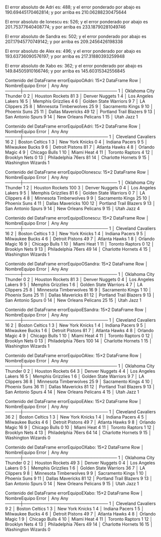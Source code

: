 El error absoluto de Adri es: 488; y el error ponderado por abajo es 190.69445170462814; y por arriba es 210.06288230475644 

El error absoluto de Ionescu es: 526; y el error ponderado por abajo es 201.75377640408774; y por arriba es 233.18790281049746 

El error absoluto de Sandra es: 502; y el error ponderado por abajo es 207.17945770749142; y por arriba es 209.2456426198338 

El error absoluto de Alex es: 496; y el error ponderado por abajo es 193.63736090576197; y por arriba es 217.31880393259948 

El error absoluto de Xabo es: 362; y el error ponderado por abajo es 149.84505910166746; y por arriba es 145.60315342556845 

Contenido del DataFrame errorEquipoOAdri:
15×2 DataFrame
 Row │ NombreEquipo            Error
     │ Any                     Any
─────┼───────────────────────────────
   1 │ Oklahoma City Thunder   0
   2 │ Houston Rockets         81
   3 │ Denver Nuggets          1
   4 │ Los Angeles Lakers      16
   5 │ Memphis Grizzlies       4
   6 │ Golden State Warriors   9
   7 │ LA Clippers             25
   8 │ Minnesota Timberwolves  25
   9 │ Sacramento Kings        9
  10 │ Phoenix Suns            25
  11 │ Dallas Mavericks        49
  12 │ Portland Trail Blazers  9
  13 │ San Antonio Spurs       9
  14 │ New Orleans Pelicans    1
  15 │ Utah Jazz               1

Contenido del DataFrame errorEquipoEAdri:
15×2 DataFrame
 Row │ NombreEquipo         Error
     │ Any                  Any
─────┼────────────────────────────
   1 │ Cleveland Cavaliers  16
   2 │ Boston Celtics       1
   3 │ New York Knicks      0
   4 │ Indiana Pacers       9
   5 │ Milwaukee Bucks      9
   6 │ Detroit Pistons      81
   7 │ Atlanta Hawks        4
   8 │ Orlando Magic        4
   9 │ Chicago Bulls        1
  10 │ Miami Heat           4
  11 │ Toronto Raptors      4
  12 │ Brooklyn Nets        0
  13 │ Philadelphia 76ers   81
  14 │ Charlotte Hornets    9
  15 │ Washington Wizards   1

Contenido del DataFrame errorEquipoOIonescu:
15×2 DataFrame
 Row │ NombreEquipo            Error
     │ Any                     Any
─────┼───────────────────────────────
   1 │ Oklahoma City Thunder   1
   2 │ Houston Rockets         100
   3 │ Denver Nuggets          0
   4 │ Los Angeles Lakers      9
   5 │ Memphis Grizzlies       81
   6 │ Golden State Warriors   0
   7 │ LA Clippers             4
   8 │ Minnesota Timberwolves  9
   9 │ Sacramento Kings        25
  10 │ Phoenix Suns            4
  11 │ Dallas Mavericks        100
  12 │ Portland Trail Blazers  9
  13 │ San Antonio Spurs       9
  14 │ New Orleans Pelicans    9
  15 │ Utah Jazz               4

Contenido del DataFrame errorEquipoEIonescu:
15×2 DataFrame
 Row │ NombreEquipo         Error
     │ Any                  Any
─────┼────────────────────────────
   1 │ Cleveland Cavaliers  16
   2 │ Boston Celtics       1
   3 │ New York Knicks      1
   4 │ Indiana Pacers       9
   5 │ Milwaukee Bucks      4
   6 │ Detroit Pistons      49
   7 │ Atlanta Hawks        1
   8 │ Orlando Magic        16
   9 │ Chicago Bulls        1
  10 │ Miami Heat           1
  11 │ Toronto Raptors      0
  12 │ Brooklyn Nets        9
  13 │ Philadelphia 76ers   49
  14 │ Charlotte Hornets    4
  15 │ Washington Wizards   1

Contenido del DataFrame errorEquipoOSandra:
15×2 DataFrame
 Row │ NombreEquipo            Error
     │ Any                     Any
─────┼───────────────────────────────
   1 │ Oklahoma City Thunder   0
   2 │ Houston Rockets         81
   3 │ Denver Nuggets          0
   4 │ Los Angeles Lakers      9
   5 │ Memphis Grizzlies       1
   6 │ Golden State Warriors   4
   7 │ LA Clippers             25
   8 │ Minnesota Timberwolves  16
   9 │ Sacramento Kings        1
  10 │ Phoenix Suns            25
  11 │ Dallas Mavericks        81
  12 │ Portland Trail Blazers  9
  13 │ San Antonio Spurs       0
  14 │ New Orleans Pelicans    25
  15 │ Utah Jazz               1

Contenido del DataFrame errorEquipoESandra:
15×2 DataFrame
 Row │ NombreEquipo         Error
     │ Any                  Any
─────┼────────────────────────────
   1 │ Cleveland Cavaliers  16
   2 │ Boston Celtics       1
   3 │ New York Knicks      1
   4 │ Indiana Pacers       9
   5 │ Milwaukee Bucks      1
   6 │ Detroit Pistons      81
   7 │ Atlanta Hawks        4
   8 │ Orlando Magic        4
   9 │ Chicago Bulls        1
  10 │ Miami Heat           4
  11 │ Toronto Raptors      0
  12 │ Brooklyn Nets        0
  13 │ Philadelphia 76ers   100
  14 │ Charlotte Hornets    1
  15 │ Washington Wizards   1

Contenido del DataFrame errorEquipoOAlex:
15×2 DataFrame
 Row │ NombreEquipo            Error
     │ Any                     Any
─────┼───────────────────────────────
   1 │ Oklahoma City Thunder   0
   2 │ Houston Rockets         64
   3 │ Denver Nuggets          4
   4 │ Los Angeles Lakers      16
   5 │ Memphis Grizzlies       1
   6 │ Golden State Warriors   9
   7 │ LA Clippers             36
   8 │ Minnesota Timberwolves  25
   9 │ Sacramento Kings        4
  10 │ Phoenix Suns            36
  11 │ Dallas Mavericks        81
  12 │ Portland Trail Blazers  9
  13 │ San Antonio Spurs       4
  14 │ New Orleans Pelicans    4
  15 │ Utah Jazz               1

Contenido del DataFrame errorEquipoEAlex:
15×2 DataFrame
 Row │ NombreEquipo         Error
     │ Any                  Any
─────┼────────────────────────────
   1 │ Cleveland Cavaliers  36
   2 │ Boston Celtics       1
   3 │ New York Knicks      1
   4 │ Indiana Pacers       4
   5 │ Milwaukee Bucks      4
   6 │ Detroit Pistons      49
   7 │ Atlanta Hawks        9
   8 │ Orlando Magic        16
   9 │ Chicago Bulls        0
  10 │ Miami Heat           4
  11 │ Toronto Raptors      1
  12 │ Brooklyn Nets        4
  13 │ Philadelphia 76ers   64
  14 │ Charlotte Hornets    9
  15 │ Washington Wizards   0

Contenido del DataFrame errorEquipoOXabo:
15×2 DataFrame
 Row │ NombreEquipo            Error
     │ Any                     Any
─────┼───────────────────────────────
   1 │ Oklahoma City Thunder   0
   2 │ Houston Rockets         49
   3 │ Denver Nuggets          0
   4 │ Los Angeles Lakers      0
   5 │ Memphis Grizzlies       1
   6 │ Golden State Warriors   36
   7 │ LA Clippers             9
   8 │ Minnesota Timberwolves  9
   9 │ Sacramento Kings        1
  10 │ Phoenix Suns            9
  11 │ Dallas Mavericks        81
  12 │ Portland Trail Blazers  9
  13 │ San Antonio Spurs       0
  14 │ New Orleans Pelicans    9
  15 │ Utah Jazz               1

Contenido del DataFrame errorEquipoEXabo:
15×2 DataFrame
 Row │ NombreEquipo         Error
     │ Any                  Any
─────┼────────────────────────────
   1 │ Cleveland Cavaliers  9
   2 │ Boston Celtics       1
   3 │ New York Knicks      1
   4 │ Indiana Pacers       1
   5 │ Milwaukee Bucks      4
   6 │ Detroit Pistons      49
   7 │ Atlanta Hawks        4
   8 │ Orlando Magic        1
   9 │ Chicago Bulls        4
  10 │ Miami Heat           4
  11 │ Toronto Raptors      1
  12 │ Brooklyn Nets        4
  13 │ Philadelphia 76ers   49
  14 │ Charlotte Hornets    16
  15 │ Washington Wizards   0

